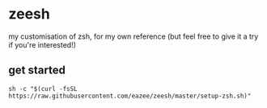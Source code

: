 # zeesh
my customisation of zsh, for my own reference (but feel free to give it a try if you're interested!)

## get started
```
sh -c "$(curl -fsSL https://raw.githubusercontent.com/eazee/zeesh/master/setup-zsh.sh)"
```

